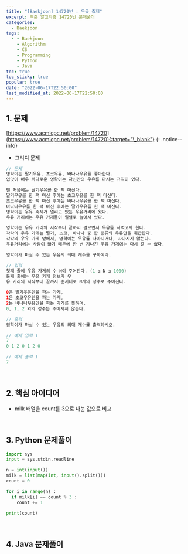 ```yaml
---
title: "[Baekjoon] 14720번 : 우유 축제"
excerpt: 백준 알고리즘 14720번 문제풀이
categories:
  - Baekjoon
tags:
  - - Baekjoon
    - Algorithm
    - CS
    - Programming
    - Python
    - Java
toc: true
toc_sticky: true
popular: true
date: "2022-06-17T22:50:00"
last_modified_at: 2022-06-17T22:50:00
---
```


## 1. 문제

[https://www.acmicpc.net/problem/14720](https://www.acmicpc.net/problem/14720){:target="\_blank"}
{: .notice--info}

- 그리디 문제

```java
// 문제
영학이는 딸기우유, 초코우유, 바나나우유를 좋아한다.
입맛이 매우 까다로운 영학이는 자신만의 우유를 마시는 규칙이 있다.

맨 처음에는 딸기우유를 한 팩 마신다.
딸기우유를 한 팩 마신 후에는 초코우유를 한 팩 마신다.
초코우유를 한 팩 마신 후에는 바나나우유를 한 팩 마신다.
바나나우유를 한 팩 마신 후에는 딸기우유를 한 팩 마신다. 
영학이는 우유 축제가 열리고 있는 우유거리에 왔다. 
우유 거리에는 우유 가게들이 일렬로 늘어서 있다.

영학이는 우유 거리의 시작부터 끝까지 걸으면서 우유를 사먹고자 한다.
각각의 우유 가게는 딸기, 초코, 바나나 중 한 종류의 우유만을 취급한다.
각각의 우유 가게 앞에서, 영학이는 우유를 사마시거나, 사마시지 않는다.
우유거리에는 사람이 많기 때문에 한 번 지나친 우유 가게에는 다시 갈 수 없다.

영학이가 마실 수 있는 우유의 최대 개수를 구하여라.

// 입력
첫째 줄에 우유 가게의 수 N이 주어진다. (1 ≤ N ≤ 1000)
둘째 줄에는 우유 가게 정보가 우
유 거리의 시작부터 끝까지 순서대로 N개의 정수로 주어진다.

0은 딸기우유만을 파는 가게, 
1은 초코우유만을 파는 가게, 
2는 바나나우유만을 파는 가게를 뜻하며, 
0, 1, 2 외의 정수는 주어지지 않는다.

// 출력
영학이가 마실 수 있는 우유의 최대 개수를 출력하시오.

// 예제 입력 1 
7
0 1 2 0 1 2 0

// 예제 출력 1 
7
```

<br>

## 2. 핵심 아이디어

- milk 배열을 count를 3으로 나눈 값으로 비교

<br>

## 3. Python 문제풀이

```python
import sys
input = sys.stdin.readline

n = int(input())
milk = list(map(int, input().split()))
count = 0

for i in range(n) :
  if milk[i] == count % 3 :
    count += 1

print(count)
```

<br>

## 4. Java 문제풀이

```java

```
